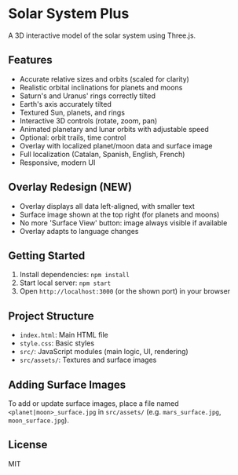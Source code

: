 # Solar System Plus

A 3D interactive model of the solar system using Three.js.

## Features
- Accurate relative sizes and orbits (scaled for clarity)
- Realistic orbital inclinations for planets and moons
- Saturn's and Uranus' rings correctly tilted
- Earth's axis accurately tilted
- Textured Sun, planets, and rings
- Interactive 3D controls (rotate, zoom, pan)
- Animated planetary and lunar orbits with adjustable speed
- Optional: orbit trails, time control
- Overlay with localized planet/moon data and surface image
- Full localization (Catalan, Spanish, English, French)
- Responsive, modern UI

## Overlay Redesign (NEW)
- Overlay displays all data left-aligned, with smaller text
- Surface image shown at the top right (for planets and moons)
- No more 'Surface View' button: image always visible if available
- Overlay adapts to language changes

## Getting Started
1. Install dependencies: `npm install`
2. Start local server: `npm start`
3. Open `http://localhost:3000` (or the shown port) in your browser

## Project Structure
- `index.html`: Main HTML file
- `style.css`: Basic styles
- `src/`: JavaScript modules (main logic, UI, rendering)
- `src/assets/`: Textures and surface images

## Adding Surface Images
To add or update surface images, place a file named `<planet|moon>_surface.jpg` in `src/assets/` (e.g. `mars_surface.jpg`, `moon_surface.jpg`).

## License
MIT
